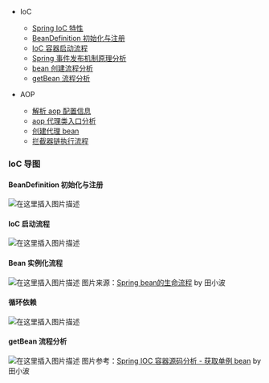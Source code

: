  - IoC
    - [Spring IoC 特性](document/ioc/1.Spring%20IoC%20特性.md)
    - [BeanDefinition 初始化与注册](2.BeanDefinition%20初始化与注册.md)
    - [IoC 容器启动流程](document/ioc/3.IoC%20容器启动流程.md)
    - [Spring 事件发布机制原理分析](document/ioc/4.Spring%20事件发布机制原理分析.md)
    - [bean 创建流程分析](document/ioc/5.bean%20创建流程分析.md)
    - [getBean 流程分析](document/ioc/6.getBean%20流程分析.md)

 - AOP
    - [解析 aop 配置信息](document/aop/1.解析aop配置信息.md)
    - [aop 代理类入口分析](document/aop/2.AOP代理类入口分析.md)
    - [创建代理 bean](document/aop/3.创建代理bean.md)
    - [拦截器链执行流程](document/aop/4.拦截器链执行流程.md)

### IoC 导图

#### BeanDefinition 初始化与注册
![在这里插入图片描述](https://img-blog.csdnimg.cn/20200327192621819.png?x-oss-process=image/watermark,type_ZmFuZ3poZW5naGVpdGk,shadow_10,text_aHR0cHM6Ly9ibG9nLmNzZG4ubmV0L2NvZGVqYXM=,size_16,color_FFFFFF,t_70)
#### IoC 启动流程
![在这里插入图片描述](https://img-blog.csdnimg.cn/20200327192639571.png?x-oss-process=image/watermark,type_ZmFuZ3poZW5naGVpdGk,shadow_10,text_aHR0cHM6Ly9ibG9nLmNzZG4ubmV0L2NvZGVqYXM=,size_16,color_FFFFFF,t_70)
#### Bean 实例化流程
![在这里插入图片描述](https://img-blog.csdnimg.cn/20200327192651596.png?x-oss-process=image/watermark,type_ZmFuZ3poZW5naGVpdGk,shadow_10,text_aHR0cHM6Ly9ibG9nLmNzZG4ubmV0L2NvZGVqYXM=,size_16,color_FFFFFF,t_70)
图片来源：[Spring bean的生命流程](http://www.tianxiaobo.com/2018/01/19/Spring-bean%E7%9A%84%E7%94%9F%E5%91%BD%E6%B5%81%E7%A8%8B/) by 田小波
#### 循环依赖
![在这里插入图片描述](https://img-blog.csdnimg.cn/2020032719270448.png?x-oss-process=image/watermark,type_ZmFuZ3poZW5naGVpdGk,shadow_10,text_aHR0cHM6Ly9ibG9nLmNzZG4ubmV0L2NvZGVqYXM=,size_16,color_FFFFFF,t_70)
#### getBean 流程分析
![在这里插入图片描述](https://img-blog.csdnimg.cn/2020032719272053.png?x-oss-process=image/watermark,type_ZmFuZ3poZW5naGVpdGk,shadow_10,text_aHR0cHM6Ly9ibG9nLmNzZG4ubmV0L2NvZGVqYXM=,size_16,color_FFFFFF,t_70)
图片参考：[Spring IOC 容器源码分析 - 获取单例 bean](http://www.tianxiaobo.com/2018/06/01/Spring-IOC-%E5%AE%B9%E5%99%A8%E6%BA%90%E7%A0%81%E5%88%86%E6%9E%90-%E8%8E%B7%E5%8F%96%E5%8D%95%E4%BE%8B-bean/) by 田小波
